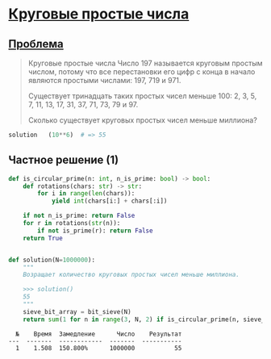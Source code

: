 # [Круговые простые числа](TODO)

## [Проблема](https://euler.jakumo.org/problems/view/35.html)

>Круговые простые числа
Число 197 называется круговым простым числом, потому что все перестановки его цифр с конца в начало являются простыми числами: 197, 719 и 971.
>
>Существует тринадцать таких простых чисел меньше 100: 2, 3, 5, 7, 11, 13, 17, 31, 37, 71, 73, 79 и 97.
>
>Сколько существует круговых простых чисел меньше миллиона?

``` python
solution   (10**6)  # => 55
```


## Частное решение (1)

```python
def is_circular_prime(n: int, n_is_prime: bool) -> bool:
    def rotations(chars: str) -> str:
        for i in range(len(chars)):
            yield int(chars[i:] + chars[:i])

    if not n_is_prime: return False
    for r in rotations(str(n)):
        if not is_prime(r): return False
    return True


def solution(N=1000000):
    """
    Возращает количество круговых простых чисел меньше миллиона.

    >>> solution()
    55
    """
    sieve_bit_array = bit_sieve(N)
    return sum(1 for n in range(3, N, 2) if is_circular_prime(n, sieve_bit_array[n])) + 1
```
```
  №    Время  Замедление      Число    Результат
---  -------  ------------  -------  -----------
  1    1.508  150.800%      1000000           55
 ```